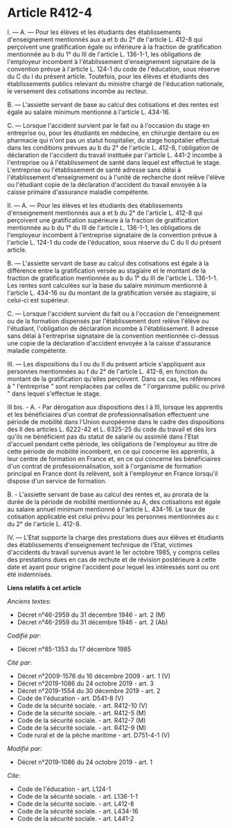 # Article R412-4

I. ― A. ― Pour les élèves et les étudiants des établissements d'enseignement mentionnés aux a et b du 2° de l'article L.
412-8 qui perçoivent une gratification égale ou inférieure à la fraction de gratification mentionnée au b du 1° du III de
l'article L. 136-1-1, les obligations de l'employeur incombent à l'établissement d'enseignement signataire de la convention
prévue à l'article L. 124-1 du code de l'éducation, sous réserve du C du I du présent article. Toutefois, pour les élèves et
étudiants des établissements publics relevant du ministre chargé de l'éducation nationale, le versement des cotisations
incombe au recteur.

B. ― L'assiette servant de base au calcul des cotisations et des rentes est égale au salaire minimum mentionné à l'article L.
434-16.

C. ― Lorsque l'accident survient par le fait ou à l'occasion du stage en entreprise ou, pour les étudiants en médecine, en
chirurgie dentaire ou en pharmacie qui n'ont pas un statut hospitalier, du stage hospitalier effectué dans les conditions
prévues au b du 2° de l'article L. 412-8, l'obligation de déclaration de l'accident du travail instituée par l'article L.
441-2 incombe à l'entreprise ou à l'établissement de santé dans lequel est effectué le stage. L'entreprise ou l'établissement
de santé adresse sans délai à l'établissement d'enseignement ou à l'unité de recherche dont relève l'élève ou l'étudiant
copie de la déclaration d'accident du travail envoyée à la caisse primaire d'assurance maladie compétente.

II. ― A. ― Pour les élèves et les étudiants des établissements d'enseignement mentionnés aux a et b du 2° de l'article L.
412-8 qui perçoivent une gratification supérieure à la fraction de gratification mentionnée au b du 1° du III de l'article L.
136-1-1, les obligations de l'employeur incombent à l'entreprise signataire de la convention prévue à l'article L. 124-1 du
code de l'éducation, sous réserve du C du II du présent article.

B. ― L'assiette servant de base au calcul des cotisations est égale à la différence entre la gratification versée au
stagiaire et le montant de la fraction de gratification mentionnée au b du 1° du III de l'article L. 136-1-1. Les rentes sont
calculées sur la base du salaire minimum mentionné à l'article L. 434-16 ou du montant de la gratification versée au
stagiaire, si celui-ci est supérieur.

C. ― Lorsque l'accident survient du fait ou à l'occasion de l'enseignement ou de la formation dispensés par l'établissement
dont relève l'élève ou l'étudiant, l'obligation de déclaration incombe à l'établissement. Il adresse sans délai à
l'entreprise signataire de la convention mentionnée ci-dessus une copie de la déclaration d'accident envoyée à la caisse
d'assurance maladie compétente.

III. ― Les dispositions du I ou du II du présent article s'appliquent aux personnes mentionnées au f du 2° de l'article L.
412-8, en fonction du montant de la gratification qu'elles perçoivent. Dans ce cas, les références à " l'entreprise " sont
remplacées par celles de " l'organisme public ou privé " dans lequel s'effectue le stage.

III bis. - A. - Par dérogation aux dispositions des I à III, lorsque les apprentis et les bénéficiaires d'un contrat de
professionnalisation effectuent une période de mobilité dans l'Union européenne dans le cadre des dispositions des II des
articles L. 6222-42 et L. 6325-25 du code du travail et dès lors qu'ils ne bénéficient pas du statut de salarié ou assimilé
dans l'Etat d'accueil pendant cette période, les obligations de l'employeur au titre de cette période de mobilité incombent,
en ce qui concerne les apprentis, à leur centre de formation en France et, en ce qui concerne les bénéficiaires d'un contrat
de professionnalisation, soit à l'organisme de formation principal en France dont ils relèvent, soit à l'employeur en France
lorsqu'il dispose d'un service de formation.

B. - L'assiette servant de base au calcul des rentes et, au prorata de la durée de la période de mobilité mentionnée au A,
des cotisations est égale au salaire annuel minimum mentionné à l'article L. 434-16. Le taux de cotisation applicable est
celui prévu pour les personnes mentionnées au c du 2° de l'article L. 412-8.

IV. ― L'Etat supporte la charge des prestations dues aux élèves et étudiants des établissements d'enseignement technique de
l'Etat, victimes d'accidents du travail survenus avant le 1er octobre 1985, y compris celles des prestations dues en cas de
rechute et de révision postérieure à cette date et ayant pour origine l'accident pour lequel les intéressés sont ou ont été
indemnisés.

**Liens relatifs à cet article**

_Anciens textes_:

  - Décret n°46-2959 du 31 décembre 1946 - art. 2 (M)
  - Décret n°46-2959 du 31 décembre 1946 - art. 2 (Ab)

_Codifié par_:

  - Décret n°85-1353 du 17 décembre 1985

_Cité par_:

  - Décret n°2009-1576 du 16 décembre 2009 - art. 1 (V)
  - Décret n°2019-1086 du 24 octobre 2019 - art. 3
  - Décret n°2019-1554 du 30 décembre 2019 - art. 2
  - Code de l'éducation - art. D541-8 (V)
  - Code de la sécurité sociale. - art. R412-10 (V)
  - Code de la sécurité sociale. - art. R412-5 (M)
  - Code de la sécurité sociale. - art. R412-7 (M)
  - Code de la sécurité sociale. - art. R412-9 (M)
  - Code rural et de la pêche maritime - art. D751-4-1 (V)

_Modifié par_:

  - Décret n°2019-1086 du 24 octobre 2019 - art. 1

_Cite_:

  - Code de l'éducation - art. L124-1
  - Code de la sécurité sociale. - art. L136-1-1
  - Code de la sécurité sociale. - art. L412-8
  - Code de la sécurité sociale. - art. L434-16
  - Code de la sécurité sociale. - art. L441-2
